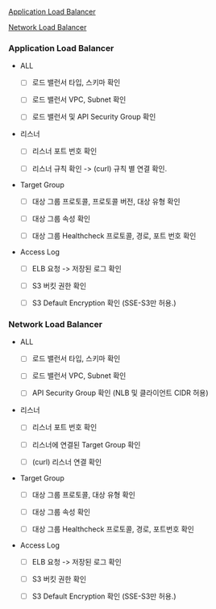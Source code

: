 
[Application Load Balancer](#application-load-balancer)

[Network Load Balancer](#network-load-balancer)

### Application Load Balancer

- ALL

    - [ ] 로드 밸런서 타입, 스키마 확인

    - [ ] 로드 밸런서 VPC, Subnet 확인

    - [ ] 로드 밸런서 및 API Security Group 확인

- 리스너

    - [ ] 리스너 포트 번호 확인

    - [ ] 리스너 규칙 확인 -> (curl) 규칙 별 연결 확인.

- Target Group

    - [ ] 대상 그룹 프로토콜, 프로토콜 버전, 대상 유형 확인

    - [ ] 대상 그룹 속성 확인

    - [ ] 대상 그룹 Healthcheck 프로토콜, 경로, 포트 번호 확인

- Access Log

    - [ ] ELB 요청 -> 저장된 로그 확인

    - [ ] S3 버킷 권한 확인

    - [ ] S3 Default Encryption 확인 (SSE-S3만 허용.)


### Network Load Balancer

- ALL

    - [ ] 로드 밸런서 타입, 스키마 확인

    - [ ] 로드 밸런서 VPC, Subnet 확인

    - [ ] API Security Group 확인 (NLB 및 클라이언트 CIDR 허용)

- 리스너

    - [ ] 리스너 포트 번호 확인

    - [ ] 리스너에 연결된 Target Group 확인

    - [ ] (curl) 리스너 연결 확인

- Target Group

    - [ ] 대상 그룹 프로토콜, 대상 유형 확인

    - [ ] 대상 그룹 속성 확인

    - [ ] 대상 그룹 Healthcheck 프로토콜, 경로, 포트번호 확인
    
- Access Log

    - [ ] ELB 요청 -> 저장된 로그 확인

    - [ ] S3 버킷 권한 확인

    - [ ] S3 Default Encryption 확인 (SSE-S3만 허용.)